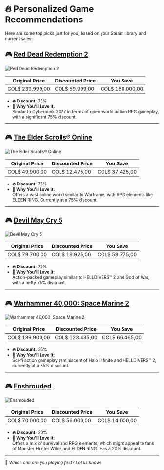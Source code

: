 # 🔥 Personalized Game Recommendations

Here are some top picks just for you, based on your Steam library and current sales:

## 🎮 [Red Dead Redemption 2](https://store.steampowered.com/app/1174180/Red_Dead_Redemption_2/)

![Red Dead Redemption 2](https://cdn.akamai.steamstatic.com/steam/apps/1174180/header.jpg)

| Original Price | Discounted Price | You Save |
|----------------|------------------|----------|
| COL$ 239.999,00 | COL$ 59.999,00 | COL$ 180.000,00 |

- **🔥 Discount:** 75%  
- **🎯 Why You'll Love It:**  
Similar to Cyberpunk 2077 in terms of open-world action RPG gameplay, with a significant 75% discount.

---

## 🎮 [The Elder Scrolls® Online](https://store.steampowered.com/app/306130/The_Elder_Scrolls_Online/)

![The Elder Scrolls® Online](https://cdn.akamai.steamstatic.com/steam/apps/306130/header.jpg)

| Original Price | Discounted Price | You Save |
|----------------|------------------|----------|
| COL$ 49.900,00 | COL$ 12.475,00 | COL$ 37.425,00 |

- **🔥 Discount:** 75%  
- **🎯 Why You'll Love It:**  
Offers a vast online world similar to Warframe, with RPG elements like ELDEN RING. Currently at a 75% discount.

---

## 🎮 [Devil May Cry 5](https://store.steampowered.com/app/601150/Devil_May_Cry_5/)

![Devil May Cry 5](https://cdn.akamai.steamstatic.com/steam/apps/601150/header.jpg)

| Original Price | Discounted Price | You Save |
|----------------|------------------|----------|
| COL$ 79.700,00 | COL$ 19.925,00 | COL$ 59.775,00 |

- **🔥 Discount:** 75%  
- **🎯 Why You'll Love It:**  
Action-packed gameplay similar to HELLDIVERS™ 2 and God of War, with a hefty 75% discount.

---

## 🎮 [Warhammer 40,000: Space Marine 2](https://store.steampowered.com/app/2183900/Warhammer_40000_Space_Marine_2/)

![Warhammer 40,000: Space Marine 2](https://cdn.akamai.steamstatic.com/steam/apps/2183900/header.jpg)

| Original Price | Discounted Price | You Save |
|----------------|------------------|----------|
| COL$ 189.900,00 | COL$ 123.435,00 | COL$ 66.465,00 |

- **🔥 Discount:** 35%  
- **🎯 Why You'll Love It:**  
Sci-fi action gameplay reminiscent of Halo Infinite and HELLDIVERS™ 2, currently at a 35% discount.

---

## 🎮 [Enshrouded](https://store.steampowered.com/app/1203620/Enshrouded/)

![Enshrouded](https://cdn.akamai.steamstatic.com/steam/apps/1203620/header.jpg)

| Original Price | Discounted Price | You Save |
|----------------|------------------|----------|
| COL$ 70.000,00 | COL$ 56.000,00 | COL$ 14.000,00 |

- **🔥 Discount:** 20%  
- **🎯 Why You'll Love It:**  
Offers a mix of survival and RPG elements, which might appeal to fans of Monster Hunter Wilds and ELDEN RING. Has a 20% discount.

---
💬 *Which one are you playing first? Let us know!*
